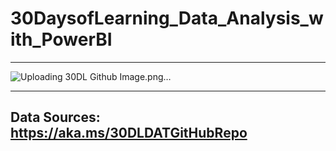 # 30DaysofLearning_Data_Analysis_with_PowerBI

---
![Uploading 30DL Github Image.png…]()


----

## Data Sources: https://aka.ms/30DLDATGitHubRepo

